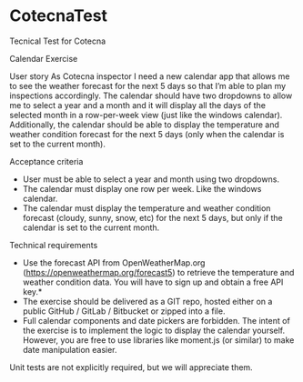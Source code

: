 # CotecnaTest
Tecnical Test for Cotecna

Calendar Exercise

User story
As Cotecna inspector I need a new calendar app that allows me to see the weather forecast for
the next 5 days so that I’m able to plan my inspections accordingly.
The calendar should have two dropdowns to allow me to select a year and a month and it will
display all the days of the selected month in a row-per-week view (just like the windows
calendar).
Additionally, the calendar should be able to display the temperature and weather condition
forecast for the next 5 days (only when the calendar is set to the current month).

Acceptance criteria
* User must be able to select a year and month using two dropdowns.
* The calendar must display one row per week. Like the windows calendar.
* The calendar must display the temperature and weather condition forecast (cloudy,
sunny, snow, etc) for the next 5 days, but only if the calendar is set to the current
month.

Technical requirements
* Use the forecast API from OpenWeatherMap.org (https://openweathermap.org/forecast5) to
retrieve the temperature and weather condition data. You will have to sign up and
obtain a free API key.*
* The exercise should be delivered as a GIT repo, hosted either on a public GitHub /
GitLab / Bitbucket or zipped into a file.
* Full calendar components and date pickers are forbidden. The intent of the exercise is
to implement the logic to display the calendar yourself. However, you are free to use
libraries like moment.js (or similar) to make date manipulation easier.

Unit tests are not explicitly required, but we will appreciate them.

